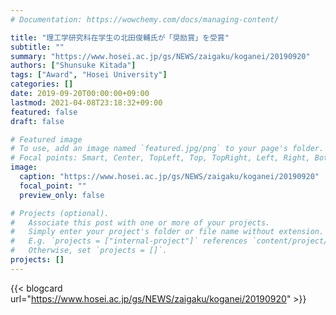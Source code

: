 ```yaml
---
# Documentation: https://wowchemy.com/docs/managing-content/

title: "理工学研究科在学生の北田俊輔氏が「奨励賞」を受賞"
subtitle: ""
summary: "https://www.hosei.ac.jp/gs/NEWS/zaigaku/koganei/20190920"
authors: ["Shunsuke Kitada"]
tags: ["Award", "Hosei University"]
categories: []
date: 2019-09-20T00:00:00+09:00
lastmod: 2021-04-08T23:18:32+09:00
featured: false
draft: false

# Featured image
# To use, add an image named `featured.jpg/png` to your page's folder.
# Focal points: Smart, Center, TopLeft, Top, TopRight, Left, Right, BottomLeft, Bottom, BottomRight.
image:
  caption: "https://www.hosei.ac.jp/gs/NEWS/zaigaku/koganei/20190920"
  focal_point: ""
  preview_only: false

# Projects (optional).
#   Associate this post with one or more of your projects.
#   Simply enter your project's folder or file name without extension.
#   E.g. `projects = ["internal-project"]` references `content/project/deep-learning/index.md`.
#   Otherwise, set `projects = []`.
projects: []
---
```


{{< blogcard url="https://www.hosei.ac.jp/gs/NEWS/zaigaku/koganei/20190920" >}}
